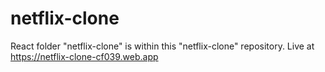 # netflix-clone
React folder "netflix-clone" is within this "netflix-clone" repository.
Live at https://netflix-clone-cf039.web.app
